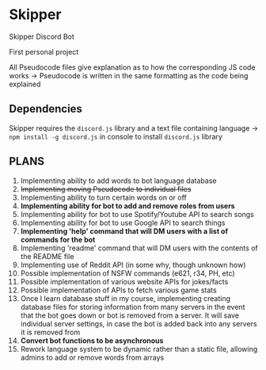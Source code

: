 # Skipper
Skipper Discord Bot

First personal project

All Pseudocode files give explanation as to how the corresponding JS code works
	-> Pseudocode is written in the same formatting as the code being explained

## Dependencies
Skipper requires the `discord.js` library and a text file containing language
	-> `npm install -g discord.js` in console to install `discord.js` library

## PLANS
1. Implementing ability to add words to bot language database
2. ~~Implementing moving Pseudocode to individual files~~
3. Implementing ability to turn certain words on or off
4. **Implementing ability for bot to add and remove roles from users**
5. Implementing ability for bot to use Spotify/Youtube API to search songs
6. Implementing ability for bot to use Google API to search things
7. **Implementing 'help' command that will DM users with a list of commands for the bot**
8. Implementing 'readme' command that will DM users with the contents of the README file
9. Implementing use of Reddit API (in some why, though unknown how)
10. Possible implementation of NSFW commands (e621, r34, PH, etc)
11. Possible implementation of various website APIs for jokes/facts
12. Possible implementation of APIs to fetch various game stats
13. Once I learn database stuff in my course, implementing creating database files for storing information from many servers in the event that the bot goes down or bot is removed from a server. It will save individual server settings, in case the bot is added back into any servers it is removed from
14. **Convert bot functions to be asynchronous**
15. Rework language system to be dynamic rather than a static file, allowing admins to add or remove words from arrays
